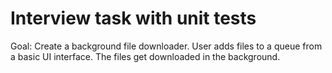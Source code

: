 # Interview task with unit tests

Goal: Create a background file downloader. User adds files to a queue from a basic UI interface.
The files get downloaded in the background.